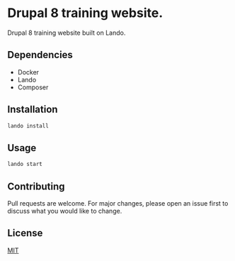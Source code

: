 # Drupal 8 training website.

Drupal 8 training website built on Lando.

## Dependencies
* Docker
* Lando
* Composer

## Installation

```bash
lando install
```

## Usage

```bash
lando start
```

## Contributing
Pull requests are welcome. For major changes, please open an issue first to discuss what you would like to change.

## License
[MIT](https://choosealicense.com/licenses/mit/)
